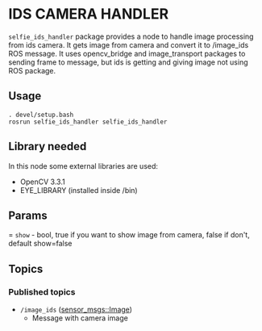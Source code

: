 # IDS CAMERA HANDLER

`selfie_ids_handler` package provides a node to handle image processing from ids camera. It gets image from camera and convert it to /image_ids ROS message. It uses opencv_bridge and image_transport packages to sending frame to message, but ids is getting and giving image not using ROS package.

## Usage
```
. devel/setup.bash
rosrun selfie_ids_handler selfie_ids_handler
```
## Library needed
In this node some external libraries are used:
- OpenCV 3.3.1
- EYE_LIBRARY (installed inside /bin)

## Params
= `show` - bool, true if you want to show image from camera, false if don't, default show=false

## Topics
### Published topics
- `/image_ids` ([sensor_msgs::Image](http://docs.ros.org/api/sensor_msgs/html/msg/Imgage.html))
  - Message with camera image
